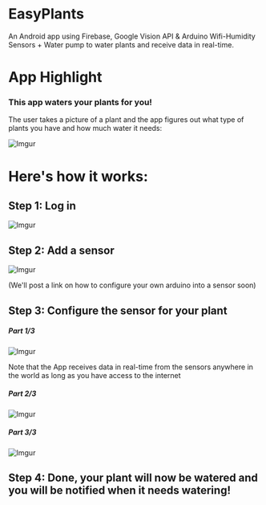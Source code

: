# EasyPlants
An Android app using Firebase, Google Vision API & Arduino Wifi-Humidity Sensors + Water pump to water plants and receive data in real-time.

# App Highlight
### This app waters your plants for you!

The user takes a picture of a plant and the app figures out what type of plants you have and how much water it needs:

![Imgur](https://i.imgur.com/KblHKoP.gif)

# Here's how it works: 
## Step 1: Log in 

![Imgur](https://i.imgur.com/nh0wp2t.gif)


## Step 2: Add a sensor

![Imgur](https://i.imgur.com/9IZJcst.gif)

(We'll post a link on how to configure your own arduino into a sensor soon)

## Step 3: Configure the sensor for your plant
##### Part 1/3
![Imgur](https://i.imgur.com/uthulbY.gif)

Note that the App receives data in real-time from the sensors anywhere in the world as long as you have access to the internet 
##### Part 2/3
![Imgur](https://i.imgur.com/KblHKoP.gif)
##### Part 3/3
![Imgur](https://i.imgur.com/K80WuG1.gif)

## Step 4: Done, your plant will now be watered and you will be notified when it needs watering! 
